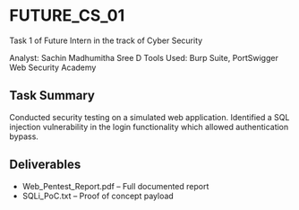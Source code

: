 # FUTURE_CS_01
Task 1 of Future Intern in the track of Cyber Security

Analyst: Sachin Madhumitha Sree D
Tools Used: Burp Suite, PortSwigger Web Security Academy

## Task Summary
Conducted security testing on a simulated web application. Identified a SQL injection vulnerability in the login functionality which allowed authentication bypass.

## Deliverables
- Web_Pentest_Report.pdf – Full documented report
- SQLi_PoC.txt – Proof of concept payload
